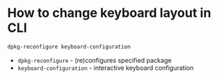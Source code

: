 # How to change keyboard layout in CLI

```bash
dpkg-reconfigure keyboard-configuration
```

- `dpkg-reconfigure` - (re)configures specified package
- `keyboard-configuration` - interactive keyboard configuration


